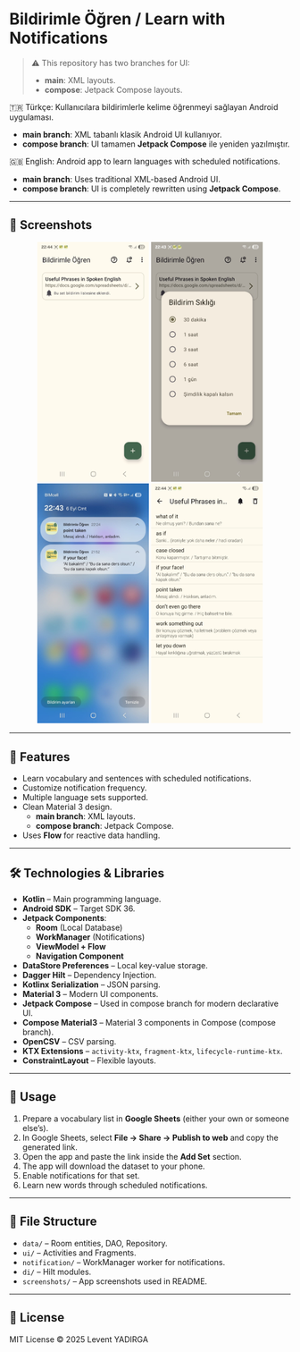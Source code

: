 # Bildirimle Öğren / Learn with Notifications

> ⚠️ This repository has two branches for UI:
> - **main**: XML layouts.
> - **compose**: Jetpack Compose layouts.



🇹🇷 Türkçe: Kullanıcılara bildirimlerle kelime öğrenmeyi sağlayan Android uygulaması. 

- **main branch**: XML tabanlı klasik Android UI kullanıyor.
- **compose branch**: UI tamamen **Jetpack Compose** ile yeniden yazılmıştır.


🇬🇧 English: Android app to learn languages with scheduled notifications.  

- **main branch**: Uses traditional XML-based Android UI.
- **compose branch**: UI is completely rewritten using **Jetpack Compose**.

---

## 📱 Screenshots

<p align="center">
  <img src="screenshots/screen1.jpeg" width="200" />
  <img src="screenshots/screen2.jpeg" width="200" />
  <img src="screenshots/screen3.jpeg" width="200" />
  <img src="screenshots/screen4.jpeg" width="200" />
</p>


---

## 🚀 Features

- Learn vocabulary and sentences with scheduled notifications.
- Customize notification frequency.
- Multiple language sets supported.
- Clean Material 3 design.
  - **main branch**: XML layouts.
  - **compose branch**: Jetpack Compose.
- Uses **Flow** for reactive data handling.


---

## 🛠️ Technologies & Libraries

- **Kotlin** – Main programming language.
- **Android SDK** – Target SDK 36.
- **Jetpack Components**:
  - **Room** (Local Database)
  - **WorkManager** (Notifications)
  - **ViewModel + Flow**
  - **Navigation Component**
- **DataStore Preferences** – Local key-value storage.
- **Dagger Hilt** – Dependency Injection.
- **Kotlinx Serialization** – JSON parsing.
- **Material 3** – Modern UI components.
- **Jetpack Compose** – Used in compose branch for modern declarative UI.
- **Compose Material3** – Material 3 components in Compose (compose branch).
- **OpenCSV** – CSV parsing.
- **KTX Extensions** – `activity-ktx`, `fragment-ktx`, `lifecycle-runtime-ktx`.
- **ConstraintLayout** – Flexible layouts.


---

## 📄 Usage

1. Prepare a vocabulary list in **Google Sheets** (either your own or someone else’s).  
2. In Google Sheets, select **File → Share → Publish to web** and copy the generated link.  
3. Open the app and paste the link inside the **Add Set** section.  
4. The app will download the dataset to your phone.  
5. Enable notifications for that set.  
6. Learn new words through scheduled notifications.


---

## 📂 File Structure

- `data/` – Room entities, DAO, Repository.
- `ui/` – Activities and Fragments.
- `notification/` – WorkManager worker for notifications.
- `di/` – Hilt modules.
- `screenshots/` – App screenshots used in README.

---

## 📝 License

MIT License © 2025 Levent YADIRGA





